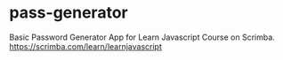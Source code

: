# pass-generator
Basic Password Generator App for Learn Javascript Course on Scrimba. 
https://scrimba.com/learn/learnjavascript
